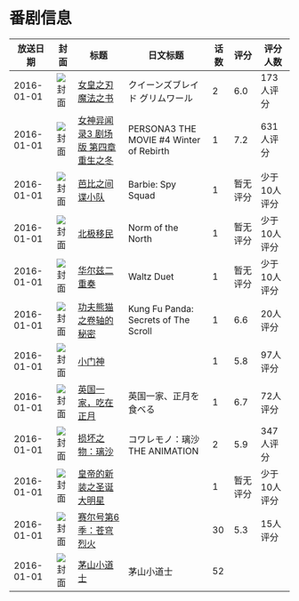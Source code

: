 # 番剧信息

|放送日期|封面|标题|日文标题|话数|评分|评分人数|
|---|---|---|---|---|---|---|
|2016-01-01|![封面](https://lain.bgm.tv/pic/cover/c/1f/1b/134951_8T4rN.jpg)|[女皇之刃 魔法之书](https://bangumi.tv/subject/134951)|クイーンズブレイド グリムワール|2|6.0|173人评分|
|2016-01-01|![封面](https://lain.bgm.tv/pic/cover/c/99/69/139046_vIIqc.jpg)|[女神异闻录3 剧场版 第四章 重生之冬](https://bangumi.tv/subject/139046)|PERSONA3 THE MOVIE #4 Winter of Rebirth|1|7.2|631人评分|
|2016-01-01|![封面](https://lain.bgm.tv/pic/cover/c/22/7e/222890_x787T.jpg)|[芭比之间谍小队](https://bangumi.tv/subject/222890)|Barbie: Spy Squad|1|暂无评分|少于10人评分|
|2016-01-01|![封面](https://lain.bgm.tv/pic/cover/c/42/a3/532555_Z551k.jpg)|[北极移民](https://bangumi.tv/subject/532555)|Norm of the North|1|暂无评分|少于10人评分|
|2016-01-01|![封面](https://lain.bgm.tv/pic/cover/c/c6/ad/253887_3ZiIJ.jpg)|[华尔兹二重奏](https://bangumi.tv/subject/253887)|Waltz Duet|1|暂无评分|少于10人评分|
|2016-01-01|![封面](https://lain.bgm.tv/pic/cover/c/f5/4d/215445_55WSF.jpg)|[功夫熊猫之卷轴的秘密](https://bangumi.tv/subject/215445)|Kung Fu Panda: Secrets of The Scroll|1|6.6|20人评分|
|2016-01-01|![封面](https://lain.bgm.tv/pic/cover/c/df/ea/130747_qqMkb.jpg)|[小门神](https://bangumi.tv/subject/130747)||1|5.8|97人评分|
|2016-01-01|![封面](https://lain.bgm.tv/pic/cover/c/17/ec/160328_3qnbe.jpg)|[英国一家，吃在正月](https://bangumi.tv/subject/160328)|英国一家、正月を食べる|1|6.7|72人评分|
|2016-01-01|![封面](https://bangumi.tv/img/no_icon_subject.png)|[损坏之物：璃沙](https://bangumi.tv/subject/163904)|コワレモノ：璃沙 THE ANIMATION|2|5.9|347人评分|
|2016-01-01|![封面](https://lain.bgm.tv/pic/cover/c/02/fe/164076_RuyHJ.jpg)|[皇帝的新装之圣诞大明星](https://bangumi.tv/subject/164076)||1|暂无评分|少于10人评分|
|2016-01-01|![封面](https://lain.bgm.tv/pic/cover/c/87/ce/463608_0b068.jpg)|[赛尔号第6季：苍穹烈火](https://bangumi.tv/subject/463608)||30|5.3|15人评分|
|2016-01-01|![封面](https://lain.bgm.tv/pic/cover/c/d8/f6/530899_26Il8.jpg)|[茅山小道士](https://bangumi.tv/subject/530899)|茅山小道士|52|||
